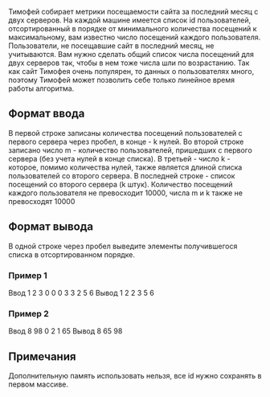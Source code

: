 Тимофей собирает метрики посещаемости сайта за последний месяц с двух серверов. На каждой машине имеется список id пользователей, отсортированный в порядке от минимального количества посещений к максимальному, вам известно число посещений каждого пользователя. Пользователи, не посещавшие сайт в последний месяц, не учитываются. Вам нужно сделать общий список числа посещений для двух серверов так, чтобы в нем тоже числа шли по возрастанию. Так как сайт Тимофея очень популярен, то данных о пользователях много, поэтому Тимофей может позволить себе только линейное время работы алгоритма.

## Формат ввода

В первой строке записаны количества посещений пользователей с первого сервера через пробел, в конце - k нулей. Во второй строке записано число m - количество пользователей, пришедших с первого сервера (без учета нулей в конце списка). В третьей - число k - которое, помимо количества нулей, также является длиной списка пользователей со второго сервера. В последней строке - список посещений со второго сервера (k штук).
Количество посещений каждого пользователя не превосходит 10000, числа m и k также не превосходят 10000

## Формат вывода

В одной строке через пробел выведите элементы получившегося списка в отсортированном порядке.

### Пример 1

Ввод
1 2 3 0 0 0
3
3
2 5 6
Вывод
1 2 2 3 5 6

### Пример 2

Ввод
8 98 0
2
1
65
Вывод
8 65 98

## Примечания

Дополнительную память использовать нельзя, все id нужно сохранять в первом массиве.
